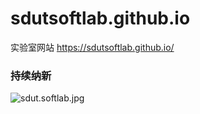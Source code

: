 # sdutsoftlab.github.io
实验室网站 https://sdutsoftlab.github.io/

### 持续纳新
![sdut.softlab.jpg](https://i.loli.net/2020/09/13/pRJUsluF5IHzMVN.jpg)

